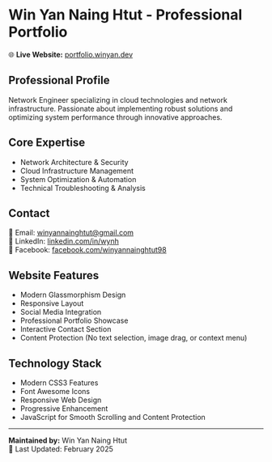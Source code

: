 # Win Yan Naing Htut - Professional Portfolio

🌐 **Live Website:** [portfolio.winyan.dev](https://portfolio.winyan.dev)

## Professional Profile

Network Engineer specializing in cloud technologies and network infrastructure. Passionate about implementing robust solutions and optimizing system performance through innovative approaches.

## Core Expertise

- Network Architecture & Security
- Cloud Infrastructure Management
- System Optimization & Automation
- Technical Troubleshooting & Analysis

## Contact

📧 Email: [winyannainghtut@gmail.com](mailto:winyannainghtut98@gmail.com)  
💼 LinkedIn: [linkedin.com/in/wynh](https://www.linkedin.com/in/wynh)  
📘 Facebook: [facebook.com/winyannainghtut98](https://www.facebook.com/winyannainghtut98/)

## Website Features

- Modern Glassmorphism Design
- Responsive Layout
- Social Media Integration
- Professional Portfolio Showcase
- Interactive Contact Section
- Content Protection (No text selection, image drag, or context menu)

## Technology Stack

- Modern CSS3 Features
- Font Awesome Icons
- Responsive Web Design
- Progressive Enhancement
- JavaScript for Smooth Scrolling and Content Protection

---

**Maintained by:** Win Yan Naing Htut  
🔄 Last Updated: February 2025